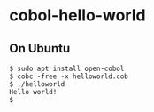 # cobol-hello-world

## On Ubuntu

``` 
$ sudo apt install open-cobol
$ cobc -free -x helloworld.cob
$ ./helloworld
Hello world!
$
```